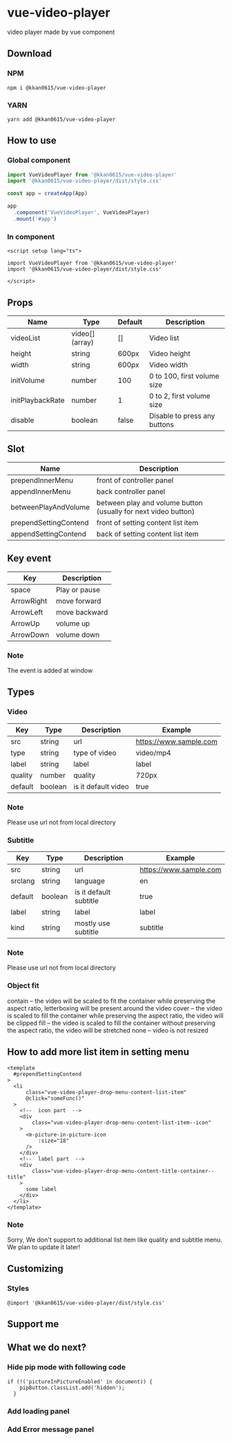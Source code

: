 # vue-video-player
video player made by vue component

## Download
### NPM
```shell
npm i @kkan0615/vue-video-player
```
### YARN
```shell
yarn add @kkan0615/vue-video-player
```

## How to use
### Global component
``` typescript
import VueVideoPlayer from '@kkan0615/vue-video-player'
import '@kkan0615/vue-video-player/dist/style.css'

const app = createApp(App)

app
  .component('VueVideoPlayer', VueVideoPlayer)
  .mount('#app')
```
### In component
```
<script setup lang="ts">

import VueVideoPlayer from '@kkan0615/vue-video-player'
import '@kkan0615/vue-video-player/dist/style.css'

</script>
```

## Props
| Name             | Type            | Default | Description                  |
|------------------|-----------------|---------|------------------------------|
| videoList        | video[] (array) | []      | Video list                   |
| height           | string          | 600px   | Video height                 |
| width            | string          | 600px   | Video width                  |
| initVolume       | number          | 100     | 0 to 100, first volume size  |
| initPlaybackRate | number          | 1       | 0 to 2, first volume size    |
| disable          | boolean         | false   | Disable to press any buttons |

## Slot
| Name                  | Description                                                    |
|-----------------------|----------------------------------------------------------------|
| prependInnerMenu      | front of controller panel                                      |
| appendInnerMenu       | back controller panel                                          |
| betweenPlayAndVolume  | between play and volume button (usually for next video button) |
| prependSettingContend | front of setting content list item                             |
| appendSettingContend  | back of setting content list item                              |

## Key event
| Key        | Description   |
|------------|---------------|
| space      | Play or pause |
| ArrowRight | move forward  |
| ArrowLeft  | move backward |
| ArrowUp    | volume up     |
| ArrowDown  | volume down   |

### Note
The event is added at window

## Types

### Video
| Key     | Type    | Description         | Example                |
|---------|---------|---------------------|------------------------|
| src     | string  | url                 | https://www.sample.com |
| type    | string  | type of video       | video/mp4              |
| label   | string  | label               | label                  |
| quality | number  | quality             | 720px                  | 
| default | boolean | is it default video | true                   |

### Note
Please use url not from local directory

### Subtitle
| Key        | Type    | Description            | Example                |
|------------|---------|------------------------|------------------------|
| src        | string  | url                    | https://www.sample.com |
| srclang    | string  | language               | en                     |
| default    | boolean | is it default subtitle | true                   |
| label      | string  | label                  | label                  | 
| kind       | string  | mostly use subtitle    | subtitle               |

### Note
Please use url not from local directory

### Object fit
contain – the video will be scaled to fit the container while preserving the aspect ratio, letterboxing will be present around the video
cover – the video is scaled to fill the container while preserving the aspect ratio, the video will be clipped
fill – the video is scaled to fill the container without preserving the aspect ratio, the video will be stretched
none – video is not resized

## How to add more list item in setting menu

```vue
<template
  #prependSettingContend
>
  <li
      class="vue-video-player-drop-menu-content-list-item"
      @click="someFunc()"
  >
    <!--  icon part  -->
    <div
        class="vue-video-player-drop-menu-content-list-item--icon"
    >
      <m-picture-in-picture-icon
          :size="18"
      />
    </div>
    <!--  label part  -->
    <div
        class="vue-video-player-drop-menu-content-title-container--title"
    >
      some label
    </div>
  </li>
</template>
```
### Note
Sorry, We don't support to additional list item like quality and subtitle menu. <br>
We plan to update it later!

## Customizing
### Styles
```
@import '@kkan0615/vue-video-player/dist/style.css'
```

## Support me

## What we do next?
### Hide pip mode with following code
```
if (!('pictureInPictureEnabled' in document)) {
    pipButton.classList.add('hidden');
  }
```
### Add loading panel
### Add Error message panel
